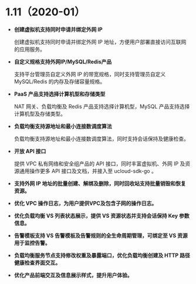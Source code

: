 # 1.11（2020-01）

- **创建虚拟机支持同时申请并绑定外网 IP**

  创建虚拟机支持同时申请并绑定外网 IP 地址，方便用户部署直接访问互联网的应用服务。

- **自定义规格支持外网IP/MySQL/Redis产品**

  支持平台管理员自定义外网 IP 的带宽规格，同时支持管理员自定义 MySQL/Redis 的内存及存储容量规格。

- **PaaS 产品支持选择计算机型和存储类型**

  NAT 网关、负载均衡及 Redis 产品支持选择计算机型，MySQL 产品支持选择计算机型及存储类型。

- **负载均衡支持源地址和最小连接数调度算法**

  负载均衡支持源地址和最小连接数调度算法，同时支持会话保持及健康检查。

- **开放 API 接口**

  提供 VPC 私有网络和安全组产品的 API 接口，同时丰富虚拟机、外网 IP 及资源通用操作更多 API 接口及文档，并接入至 ucloud-sdk-go 。

- **支持外网 IP 地址的批量创建、解绑及删除，同时回收站支持批量销毁和恢复资源。**

- **优化 VPC 操作日志，为用户提供VPC及包含子网的操作日志。**

- **优化负载均衡 VS 列表状态展示，提供 VS 资源状态并支持会话保持 Key 参数信息。**

- **告警模板支持 VS 告警模板及告警规则的全生命周期管理，可绑定至 VS 资源用于监控告警。**

- **负载均衡服务节点支持修改权重及暴露端口，优化负载均衡创建及 HTTP 路径健康检查界面交互。**

- **优化产品前端交互及信息展示样式，提升用户体验。**

